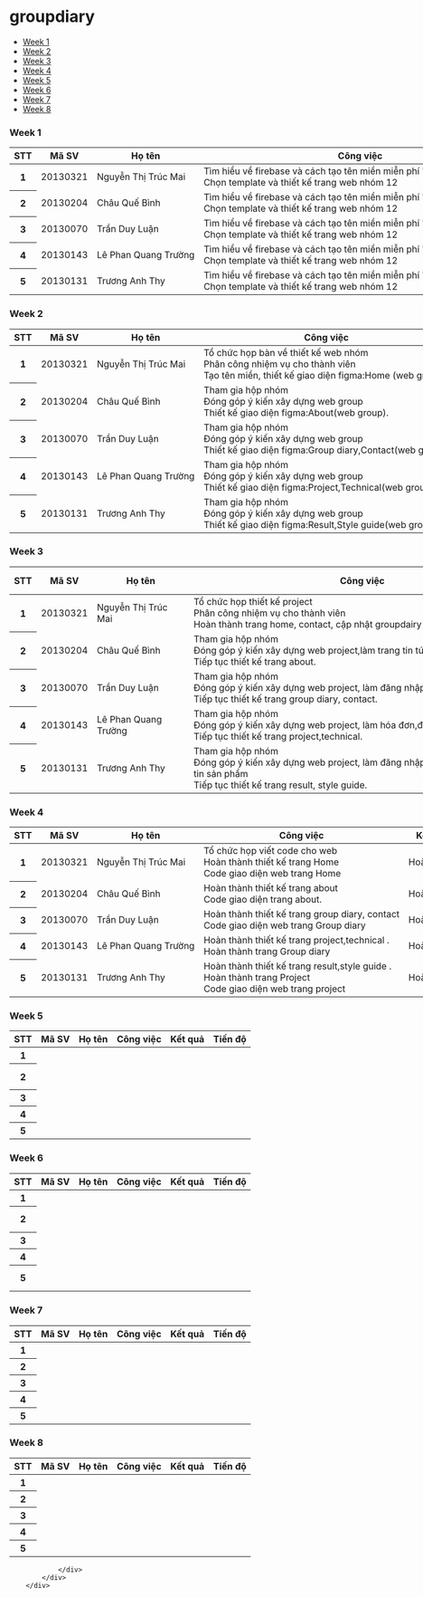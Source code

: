 # groupdiary
 <div class="row">
             <div>
                 <div class="tab" role="tabpanel">
                     <ul class="nav nav-tabs" role="tablist">
                         <li role="presentation" class="active">
                             <a href="#Section1" aria-controls="home" role="tab" data-toggle="tab" class="active" aria-selected="true">Week 1</a>
                            </li>
                            <li role="presentation">
                                <a href="#Section2" aria-controls="profile" role="tab" data-toggle="tab">Week 2</a>
                            </li>
                            <li role="presentation">
                                <a href="#Section3" aria-controls="settings" role="tab" data-toggle="tab">Week 3</a>
                            </li>
                            <li role="presentation">
                                <a href="#Section4" aria-controls="settings" role="tab" data-toggle="tab">Week 4</a>
                            </li><li role="presentation">
                                <a href="#Section5" aria-controls="settings" role="tab" data-toggle="tab">Week 5</a>
                            </li>
                            <li role="presentation">
                                <a href="#Section6" aria-controls="settings" role="tab" data-toggle="tab">Week 6</a>
                            </li><li role="presentation">
                                <a href="#Section7" aria-controls="settings" role="tab" data-toggle="tab">Week 7</a>
                            </li><li role="presentation">
                                <a href="#Section8" aria-controls="settings" role="tab" data-toggle="tab">Week 8</a>
                            </li>
                        </ul>
                        <div class="tab-content" style="margin-top: 10px;">
                            <div role="tabpanel" class="tab-pane in active" id="Section1">
                                <div>
                                    <h3><b>Week 1</b></h3>
                                    <table class="table" style="width: 1100px;">
                                        <thead class="thead-dark">
                                            <tr>
                                                <th scope="col">STT</th>
                                                <th scope="col">Mã SV</th>
                                                <th scope="col">Họ tên</th>
                                                <th scope="col">Công việc</th>
                                                <th scope="col">Kết quả</th>
                                                <th scope="col">Tiến độ</th>
                                            </tr>
                                        </thead>
                                        <tbody>
                                            <tr>
                                                <th scope="row">1</th>
                                                <td>20130321</td>
                                                <td>Nguyễn Thị Trúc Mai</td>
                                                <td>Tìm hiểu về firebase và cách tạo tên miền miễn phí '.tk', Html, Css, Figma. <br>Chọn template và thiết kế trang web nhóm 12<br></td>
                                                <td>Hoàn thành</td>
                                                <td>100%</td>
                                            </tr>
                                            <tr>
                                                <th scope="row">2</th>
                                                <td>20130204</td>
                                                <td>Châu Quế Bình</td>
                                                <td>Tìm hiểu về firebase và cách tạo tên miền miễn phí '.tk', Html, Css, Figma. <br>Chọn template và thiết kế trang web nhóm 12<br></td>
                                                <td>Hoàn thành</td>
                                                <td>100%</td>
                                            </tr>
                                            <tr>
                                                <th scope="row">3</th>
                                                <td>20130070</td>
                                                <td>Trần Duy Luận</td>
                                                <td>Tìm hiểu về firebase và cách tạo tên miền miễn phí '.tk', Html, Css, Figma. <br>Chọn template và thiết kế trang web nhóm 12<br></td>
                                                <td>Hoàn thành</td>
                                                <td>100%</td>
                                            </tr>
                                            <tr>
                                                <th scope="row">4</th>
                                                <td>20130143</td>
                                                <td>Lê Phan Quang Trường</td>
                                                <td>Tìm hiểu về firebase và cách tạo tên miền miễn phí '.tk', Html, Css, Figma. <br>Chọn template và thiết kế trang web nhóm 12<br></td>
                                                <td>Hoàn thành</td>
                                                <td>100%</td>
                                            </tr>
                                            <tr>
                                                <th scope="row">5</th>
                                                <td>20130131</td>
                                                <td>Trương Anh Thy</td>
                                                <td>Tìm hiểu về firebase và cách tạo tên miền miễn phí '.tk', Html, Css, Figma. <br>Chọn template và thiết kế trang web nhóm 12<br></td>
                                                <td>Hoàn thành</td>
                                                <td>100%</td>
                                            </tr>
                                        </tbody>
                                    </table>
                                </div>
                            </div>
                            <div role="tabpanel" class="tab-pane fade" id="Section2">
                                <div>
                                    <h3>
                                        <b>Week 2</b>
                                    </h3>
                                    <table class="table" style="width: 1100px;">
                                        <thead class="thead-dark"><tr>
                                            <th scope="col">STT</th>
                                            <th scope="col">Mã SV</th>
                                            <th scope="col">Họ tên</th>
                                            <th scope="col">Công việc</th>
                                            <th scope="col">Kết quả</th>
                                            <th scope="col">Tiến độ</th>
                                        </tr>
                                    </thead>
                                    <tbody>
                                        <tr>
                                            <th scope="row">1</th>
                                            <td>20130321</td>
                                            <td>Nguyễn Thị Trúc Mai</td>
                                            <td>Tổ chức họp bàn về  thiết kế web nhóm<br>Phân công nhiệm vụ cho thành viên<br>Tạo tên miền, thiết kế giao diện figma:Home (web group).</td>
                                            <td>Hoàn thành</td>
                                            <td>100%</td>
                                        </tr>
                                        <tr>
                                            <th scope="row">2</th>
                                            <td>20130204</td>
                                            <td>Châu Quế Bình</td>
                                            <td>Tham gia hộp nhóm<br>Đóng góp ý kiến xây dựng web group<br>Thiết kế giao diện figma:About(web group).</td>
                                            <td>Hoàn thành</td>
                                            <td>100%</td>
                                        </tr>
                                        <tr>
                                            <th scope="row">3</th>
                                            <td>20130070</td>
                                            <td>Trần Duy Luận</td>
                                            <td>Tham gia hộp nhóm<br>Đóng góp ý kiến xây dựng web group<br>Thiết kế giao diện figma:Group diary,Contact(web group).</td>
                                            <td>Hoàn thành</td>
                                            <td>100%</td>
                                        </tr>
                                        <tr>
                                            <th scope="row">4</th>
                                            <td>20130143</td>
                                            <td>Lê Phan Quang Trường</td>
                                            <td>Tham gia hộp nhóm<br>Đóng góp ý kiến xây dựng web group<br>Thiết kế giao diện figma:Project,Technical(web group).</td>
                                            <td>Hoàn thành</td>
                                            <td>100%</td>
                                        </tr>
                                        <tr>
                                            <th scope="row">5</th>
                                            <td>20130131</td>
                                            <td>Trương Anh Thy</td>
                                            <td>Tham gia hộp nhóm<br>Đóng góp ý kiến xây dựng web group<br>Thiết kế giao diện figma:Result,Style guide(web group).</td>
                                            <td>Hoàn thành</td>
                                            <td>100%</td>
                                        </tr>
                                    </tbody>
                                </table>
                            </div>
                        </div>
                        <div role="tabpanel" class="tab-pane fade" id="Section3"><div>
                            <h3>
                                <b>Week 3</b>
                            </h3>
                            <table class="table" style="width: 1100px;">
                                <thead class="thead-dark">
                                    <tr>
                                        <th scope="col">STT</th>
                                        <th scope="col">Mã SV</th>
                                        <th scope="col">Họ tên</th>
                                        <th scope="col">Công việc</th>
                                        <th scope="col">Kết quả</th>
                                        <th scope="col">Tiến độ</th>
                                    </tr>
                                </thead>
                                <tbody>
                                <tr>
                                    <th scope="row">1</th>
                                    <td>20130321</td>
                                    <td>Nguyễn Thị Trúc Mai</td>
                                    <td>Tổ chức họp thiết kế project<br>Phân công nhiệm vụ cho thành viên<br>Hoàn thành trang home, contact, cập nhật groupdairy</td>
                                    <td>Hoàn thành</td>
                                    <td>100%</td>
                                </tr>
                                    <tr>
                                        <th scope="row">2</th>
                                        <td>20130204</td>
                                        <td>Châu Quế Bình</td>
                                        <td>Tham gia hộp nhóm<br>Đóng góp ý kiến xây dựng web project,làm trang tin tức, đăng ký<br> Tiếp tục thiết kế trang about.</td>
                                        <td>Hoàn thành</td>
                                        <td>100%</td>
                                    </tr>
                                    <tr>
                                        <th scope="row">3</th>
                                        <td>20130070</td>
                                        <td>Trần Duy Luận</td>
                                        <td>Tham gia hộp nhóm<br>Đóng góp ý kiến xây dựng web project, làm đăng nhập,thông tin thanh toán<br> Tiếp tục thiết kế trang group diary, contact.</td>
                                        <td>Hoàn thành</td>
                                        <td>100%</td>
                                    </tr>
                                    <tr>
                                        <th scope="row">4</th>
                                        <td>20130143</td>
                                        <td>Lê Phan Quang Trường</td>
                                        <td>Tham gia hộp nhóm<br>Đóng góp ý kiến xây dựng web project, làm hóa đơn,đăng ký thành công<br> Tiếp tục thiết kế trang project,technical.</td>
                                        <td>Hoàn thành</td>
                                        <td>100%</td>
                                    </tr>
                                    <tr>
                                        <th scope="row">5</th>
                                        <td>20130131</td>
                                        <td>Trương Anh Thy</td>
                                        <td>Tham gia hộp nhóm<br>Đóng góp ý kiến xây dựng web project, làm đăng nhập, quên mật khẩu, thông tin sản phẩm<br>Tiếp tục thiết kế trang result, style guide.</td>
                                        <td>Hoàn thành</td>
                                        <td>100%</td>
                                    </tr>
                                </tbody>
                                </table>
                            </div>
                        </div>
                        <div role="tabpanel" class="tab-pane fade" id="Section4">
                            <div>
                                <h3>
                                    <b>Week 4</b>
                                        </h3>
                                        <table class="table" style="width: 1100px;">
                                            <thead class="thead-dark">
                                                <tr>
                                                    <th scope="col">STT</th>
                                                    <th scope="col">Mã SV</th>
                                                    <th scope="col">Họ tên</th>
                                                    <th scope="col">Công việc</th>
                                                    <th scope="col">Kết quả</th>
                                                    <th scope="col">Tiến độ</th>
                                                </tr>
                                            </thead>
                                            <tbody>
                                                <tr>
                                                    <th scope="row">1</th>
                                                    <td>20130321</td>
                                                    <td>Nguyễn Thị Trúc Mai</td>
                                                    <td>Tổ chức họp viết code cho web<br>Hoàn thành thiết kế trang Home<br>Code giao diện web trang Home</td>
                                                    <td>Hoàn thành</td>
                                                    <td>100%</td>
                                                </tr>
                                                <tr>
                                                    <th scope="row">2</th>
                                                    <td>20130204</td>
                                                    <td>Châu Quế Bình</td>
                                                    <td>Hoàn thành thiết kế trang about<br>Code giao diện trang about.<br></td>
                                                    <td>Hoàn thành</td>
                                                    <td>100%</td>
                                                </tr>
                                                <tr>
                                                    <th scope="row">3</th>
                                                    <td>20130070</td>
                                                    <td>Trần Duy Luận</td>
                                                    <td>Hoàn thành thiết kế trang group diary, contact<br>Code giao diện web trang Group diary<br></td>
                                                    <td>Hoàn thành</td>
                                                    <td>100%</td>
                                                </tr>
                                                <tr>
                                                    <th scope="row">4</th>
                                                    <td>20130143</td>
                                                    <td>Lê Phan Quang Trường</td>
                                                    <td>Hoàn thành thiết kế trang project,technical .<br>Hoàn thành trang Group diary<br></td>
                                                    <td>Hoàn thành</td>
                                                    <td>100%</td>
                                                </tr>
                                                <tr>
                                                    <th scope="row">5</th>
                                                    <td>20130131</td>
                                                    <td>Trương Anh Thy</td>
                                                    <td>Hoàn thành thiết kế trang result,style guide .<br>Hoàn thành trang Project<br>Code giao diện web trang project </td>
                                                    <td>Hoàn thành</td>
                                                    <td>100%</td>
                                                </tr>
                                            </tbody>
                                        </table>
                                    </div>
                                </div>
                                <div role="tabpanel" class="tab-pane fade" id="Section5"><div>
                                    <h3>
                                        <b>Week 5</b>
                                    </h3>
                                    <table class="table" style="width: 1100px;"><thead class="thead-dark">
                                        <tr>
                                            <th scope="col">STT</th>
                                            <th scope="col">Mã SV</th>
                                            <th scope="col">Họ tên</th>
                                            <th scope="col">Công việc</th>
                                            <th scope="col">Kết quả</th>
                                            <th scope="col">Tiến độ</th>
                                        </tr>
                                    </thead>
                                    <tbody>
                                        <tr>
                                            <th scope="row">1</th>
                                            <td></td>
                                            <td></td>
                                            <td></td>
                                            <td></td>
                                            <td></td>
                                        </tr>
                                        <tr>
                                            <th scope="row">2</th>
                                            <td></td>
                                            <td></td>
                                            <td><br><br></td>
                                            <td></td>
                                            <td></td>
                                        </tr>
                                        <tr>
                                            <th scope="row">3</th>
                                            <td></td>
                                            <td></td>
                                            <td></td>
                                            <td></td>
                                            <td></td>
                                        </tr>
                                        <tr>
                                            <th scope="row">4</th>
                                            <td></td>
                                            <td></td>
                                            <td></td>
                                            <td></td>
                                            <td></td>
                                        </tr>
                                        <tr>
                                            <th scope="row">5</th>
                                            <td></td>
                                            <td></td>
                                            <td></td>
                                            <td></td>
                                            <td></td>
                                        </tr>
                                    </tbody>
                                </table>
                            </div>
                        </div>
                        <div role="tabpanel" class="tab-pane fade" id="Section6"><div>
                            <h3>
                                <b>Week 6</b>
                            </h3>
                            <table class="table" style="width: 1100px;">
                                <thead class="thead-dark">
                                    <tr>
                                    <th scope="col">STT</th>
                                    <th scope="col">Mã SV</th>
                                    <th scope="col">Họ tên</th>
                                    <th scope="col">Công việc</th>
                                    <th scope="col">Kết quả</th>
                                    <th scope="col">Tiến độ</th>
                                </tr>
                            </thead>
                            <tbody>
                                <tr>
                                    <th scope="row">1</th>
                                    <td></td>
                                    <td></td>
                                    <td></td>
                                    <td></td>
                                    <td></td>
                                </tr>
                                <tr>
                                    <th scope="row">2</th>
                                    <td></td>
                                    <td></td>
                                    <td><br><br></td>
                                    <td></td>
                                    <td></td>
                                </tr>
                                <tr>
                                    <th scope="row">3</th>
                                    <td></td>
                                    <td></td>
                                    <td></td>
                                    <td></td>
                                    <td></td>
                                </tr>
                                <tr>
                                    <th scope="row">4</th>
                                    <td></td>
                                    <td></td>
                                    <td></td>
                                    <td></td>
                                    <td></td>
                                </tr>
                                <tr>
                                    <th scope="row">5</th>
                                    <td></td>
                                    <td></td>
                                    <td><br><br></td>
                                    <td></td>
                                    <td></td>
                                </tr>
                            </tbody>
                        </table>
                    </div>
                </div>
                <div role="tabpanel" class="tab-pane fade" id="Section7"><div>
                    <h3>
                        <b>Week 7</b>
                    </h3>
                    <table class="table" style="width: 1100px;">
                        <thead class="thead-dark">
                            <tr>
                                <th scope="col">STT</th>
                                <th scope="col">Mã SV</th>
                                <th scope="col">Họ tên</th>
                                <th scope="col">Công việc</th>
                                <th scope="col">Kết quả</th>
                                <th scope="col">Tiến độ</th>
                            </tr>
                        </thead>
                        <tbody>
                            <tr>
                                <th scope="row">1</th>
                                <td></td>
                                <td></td>
                                <td></td>
                                <td></td>
                                <td></td>
                            </tr>
                            <tr>
                                <th scope="row">2</th>
                                <td></td>
                                <td></td>
                                <td></td>
                                <td></td>
                                <td></td>
                            </tr>
                            <tr>
                                <th scope="row">3</th>
                                <td></td>
                                <td></td>
                                <td></td>
                                <td></td>
                                <td></td>
                            </tr>
                            <tr>
                                <th scope="row">4</th>
                                <td></td>
                                <td></td>
                                <td></td>
                                <td></td>
                                <td></td>
                            </tr>
                            <tr>
                                <th scope="row">5</th>
                                <td></td>
                                <td></td>
                                <td></td>
                                <td></td>
                                <td></td>
                            </tr>
                        </tbody>
                    </table>
                </div>
            </div>
            <div role="tabpanel" class="tab-pane fade" id="Section8">
                <div>
                    <h3>
                        <b>Week 8</b>
                    </h3>
                    <table class="table" style="width: 1100px;">
                        <thead class="thead-dark">
                            <tr>
                                <th scope="col">STT</th>
                                <th scope="col">Mã SV</th>
                                <th scope="col">Họ tên</th>
                                <th scope="col">Công việc</th>
                                <th scope="col">Kết quả</th>
                                <th scope="col">Tiến độ</th>
                            </tr>
                        </thead>
                        <tbody>
                            <tr>
                                <th scope="row">1</th>
                                <td></td>
                                <td></td>
                                <td></td>
                                <td></td>
                                <td></td>
                            </tr>
                            <tr>
                                <th scope="row">2</th>
                                <td></td>
                                <td></td>
                                <td></td>
                                <td></td>
                                <td></td>
                            </tr>
                            <tr>
                                <th scope="row">3</th>
                                <td></td>
                                <td></td>
                                <td></td>
                                <td></td>
                                <td></td>
                            </tr>
                            <tr>
                                <th scope="row">4</th>
                                <td></td>
                                <td></td>
                                <td></td>
                                <td></td>
                                <td></td>
                            </tr>
                            <tr>
                                <th scope="row">5</th>
                                <td></td>
                                <td></td>
                                <td></td>
                                <td></td>
                                <td></td>
                            </tr>
                        </tbody>
                    </table>
                </div>
            </div>
        </div>
    </div>
             </div>
            
                    







                   
                </div>
            </div>
        </div>
